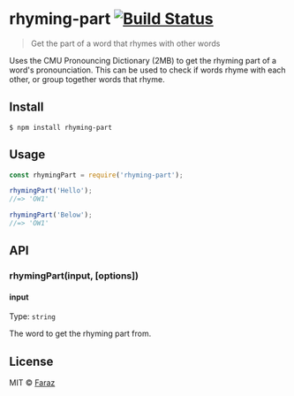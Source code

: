 # rhyming-part [![Build Status](https://travis-ci.com/f-a-r-a-z/rhyming-part.svg?branch=master)](https://travis-ci.com/f-a-r-a-z/rhyming-part)

> Get the part of a word that rhymes with other words

Uses the CMU Pronouncing Dictionary (2MB) to get the rhyming part of a word's pronounciation. This can be used to check if words rhyme with each other, or group together words that rhyme.


## Install

```
$ npm install rhyming-part
```


## Usage

```js
const rhymingPart = require('rhyming-part');

rhymingPart('Hello');
//=> 'OW1'

rhymingPart('Below');
//=> 'OW1'
```


## API

### rhymingPart(input, [options])

#### input

Type: `string`

The word to get the rhyming part from.


## License

MIT © [Faraz](https://github.com/f-a-r-a-z)

